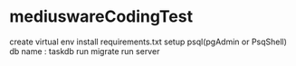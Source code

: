 # mediuswareCodingTest
create virtual env
install requirements.txt
setup psql(pgAdmin or PsqShell)
db name : taskdb
run migrate
run server
